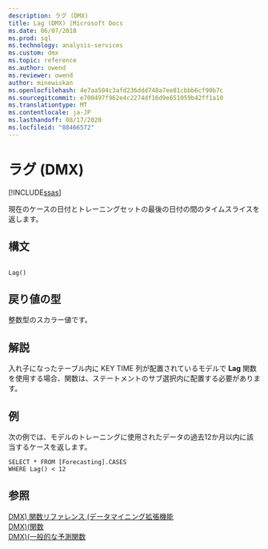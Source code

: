 ```yaml
---
description: ラグ (DMX)
title: Lag (DMX) |Microsoft Docs
ms.date: 06/07/2018
ms.prod: sql
ms.technology: analysis-services
ms.custom: dmx
ms.topic: reference
ms.author: owend
ms.reviewer: owend
author: minewiskan
ms.openlocfilehash: 4e7aa504c3afd236ddd748a7ee81cbbb6cf90b7c
ms.sourcegitcommit: e700497f962e4c2274df16d9e651059b42ff1a10
ms.translationtype: MT
ms.contentlocale: ja-JP
ms.lasthandoff: 08/17/2020
ms.locfileid: "88466572"
---
```

# <a name="lag-dmx"></a>ラグ (DMX)
[!INCLUDE[ssas](../includes/applies-to-version/ssas.md)]

  現在のケースの日付とトレーニングセットの最後の日付の間のタイムスライスを返します。  
  
## <a name="syntax"></a>構文  
  
```  
  
Lag()  
```  
  
## <a name="return-type"></a>戻り値の型  
 整数型のスカラー値です。  
  
## <a name="remarks"></a>解説  
 入れ子になったテーブル内に KEY TIME 列が配置されているモデルで **Lag** 関数を使用する場合、関数は、ステートメントのサブ選択内に配置する必要があります。  
  
## <a name="examples"></a>例  
 次の例では、モデルのトレーニングに使用されたデータの過去12か月以内に該当するケースを返します。  
  
```  
SELECT * FROM [Forecasting].CASES  
WHERE Lag() < 12  
```  
  
## <a name="see-also"></a>参照  
 [DMX&#41; 関数リファレンス &#40;データマイニング拡張機能](../dmx/data-mining-extensions-dmx-function-reference.md)   
 [DMX&#41;&#40;関数 ](../dmx/functions-dmx.md)   
 [DMX&#41;&#40;一般的な予測関数 ](../dmx/general-prediction-functions-dmx.md)  
  
  
